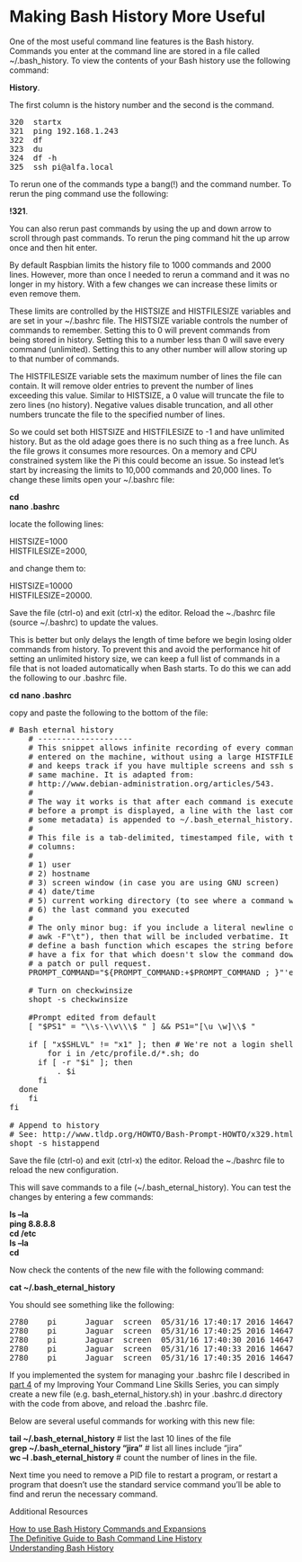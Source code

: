 # Making Bash History More Useful #
One of the most useful command line features is the Bash history. Commands you enter at the command line are stored in a file called ~/.bash_history. To view the contents of your Bash history use the following command:

**History**.

The first column is the history number and the second is the command.

<pre>
320  startx
321  ping 192.168.1.243
322  df
323  du
324  df -h
325  ssh pi@alfa.local
</pre>

To rerun one of the commands type a bang(!) and the command number. To rerun the ping command use the following: 

**!321**.

You can also rerun past commands by using the up and down arrow to scroll through past commands. To rerun the ping command hit the up arrow once and then hit enter.

By default Raspbian limits the history file to 1000 commands and 2000 lines. However, more than once I needed to rerun a command and it was no longer in my history. With a few changes we can increase these limits or even remove them.

These limits are controlled by the HISTSIZE and HISTFILESIZE variables and are set in your ~/.bashrc file. The HISTSIZE variable controls the number of commands to remember. Setting this to 0 will prevent commands from being stored in history. Setting this to a number less than 0 will save every command (unlimited). Setting this to any other number will allow storing up to that number of commands. 

The HISTFILESIZE variable sets the maximum number of lines the file can contain. It will remove older entries to prevent the number of lines exceeding this value. Similar to HISTSIZE, a 0 value will truncate the file to zero lines (no history). Negative values disable truncation, and all other numbers truncate the file to the specified number of lines. 

So we could set both HISTSIZE and HISTFILESIZE to -1 and have unlimited history. But as the old adage goes there is no such thing as a free lunch. As the file grows it consumes more resources. On a memory and CPU constrained system like the Pi this could become an issue. So instead let’s start by increasing the limits to 10,000 commands and 20,000 lines. To change these limits open your ~/.bashrc file:

**cd**  
**nano .bashrc**

locate the following lines:

HISTSIZE=1000<br />
HISTFILESIZE=2000,

and change them to:

HISTSIZE=10000<br />
HISTFILESIZE=20000.

Save the file (ctrl-o) and exit (ctrl-x) the editor. Reload the ~./bashrc file (source ~/.bashrc) to update the values. 

This is better but only delays the length of time before we begin losing older commands from history. To prevent this and avoid the performance hit of setting an unlimited history size, we can keep a full list of commands in a file that is not loaded automatically when Bash starts. To do this we can add the following to our .bashrc file.

**cd**
**nano .bashrc**

copy and paste the following to the bottom of the file:

<pre>
# Bash eternal history
    # --------------------
    # This snippet allows infinite recording of every command you've ever
    # entered on the machine, without using a large HISTFILESIZE variable,
    # and keeps track if you have multiple screens and ssh sessions into the
    # same machine. It is adapted from:
    # http://www.debian-administration.org/articles/543.
    #
    # The way it works is that after each command is executed and
    # before a prompt is displayed, a line with the last command (and
    # some metadata) is appended to ~/.bash_eternal_history.
    #
    # This file is a tab-delimited, timestamped file, with the following
    # columns:
    #
    # 1) user
    # 2) hostname
    # 3) screen window (in case you are using GNU screen)
    # 4) date/time
    # 5) current working directory (to see where a command was executed)
    # 6) the last command you executed
    #
    # The only minor bug: if you include a literal newline or tab (e.g. with
    # awk -F"\t"), then that will be included verbatime. It is possible to
    # define a bash function which escapes the string before writing it; if you
    # have a fix for that which doesn't slow the command down, please submit
    # a patch or pull request.
    PROMPT_COMMAND="${PROMPT_COMMAND:+$PROMPT_COMMAND ; }"'echo -e $$\\t$USER\\t$HOSTNAME\\tscreen $WINDOW\\t`date +%D%t%T%t%Y%t%s`\\t$PWD"$(history 1)" >> ~/.bash_eternal_history'

    # Turn on checkwinsize
    shopt -s checkwinsize

    #Prompt edited from default
    [ "$PS1" = "\\s-\\v\\\$ " ] && PS1="[\u \w]\\$ "

    if [ "x$SHLVL" != "x1" ]; then # We're not a login shell
        for i in /etc/profile.d/*.sh; do
      if [ -r "$i" ]; then
          . $i
      fi
  done
    fi
fi

# Append to history
# See: http://www.tldp.org/HOWTO/Bash-Prompt-HOWTO/x329.html
shopt -s histappend
</pre>

Save the file (ctrl-o) and exit (ctrl-x) the editor. Reload the ~./bashrc file to reload the new configuration. 

This will save commands to a file (~/.bash_eternal_history). You can test the changes by entering a few commands:

**ls –la**<br />
**ping 8.8.8.8**<br />
**cd /etc**<br />
**ls –la**<br />
**cd**<br />

Now check the contents of the new file with the following command:

**cat ~/.bash_eternal_history**

You should see something like the following:

<pre>
2780    pi      Jaguar  screen  05/31/16 17:40:17 2016 1464730817       /home/pi 2053  ls -la
2780    pi      Jaguar  screen  05/31/16 17:40:25 2016 1464730825       /home/pi 2054  ping 8.8.8.8
2780    pi      Jaguar  screen  05/31/16 17:40:30 2016 1464730830       /etc 2055  cd /etc/
2780    pi      Jaguar  screen  05/31/16 17:40:33 2016 1464730833       /etc 2056  ls -la
2780    pi      Jaguar  screen  05/31/16 17:40:35 2016 1464730835       /home/pi 2057  cd
</pre>

If you implemented the system for managing your .bashrc file I described in [part 4](https://raspberrypise.tumblr.com/post/143121276514/improving-your-command-line-skills-part-4) of my Improving Your Command Line Skills Series, you can simply create a new file (e.g. bash_eternal_history.sh) in your .bashrc.d directory with the code from above, and reload the .bashrc file.

Below are several useful commands for working with this new file:

**tail ~/.bash_eternal_history**          # list the last 10 lines of the file<br />
**grep ~/.bash_eternal_history “jira”**   # list all lines include “jira”<br />
**wc –l .bash_eternal_history**       # count the number of lines in the file.<br />
 
Next time you need to remove a PID file to restart a program, or restart a program that doesn’t use the standard service command you’ll be able to find and rerun the necessary command. 

Additional Resources

[How to use Bash History Commands and Expansions](https://www.digitalocean.com/community/tutorials/how-to-use-bash-history-commands-and-expansions-on-a-linux-vps)<br />
[The Definitive Guide to Bash Command Line History](http://www.catonmat.net/blog/the-definitive-guide-to-bash-command-line-history/)<br />
[Understanding Bash History](http://www.symkat.com/understanding-bash-history)

